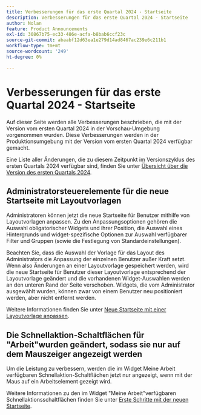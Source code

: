 ```yaml
---
title: Verbesserungen für das erste Quartal 2024 - Startseite
description: Verbesserungen für das erste Quartal 2024 - Startseite
author: Nolan
feature: Product Announcements
exl-id: 30867b75-ec33-486e-acfa-b8bab6ccf23c
source-git-commit: abaabf12d63ea1e279d14ad8467ac239e6c211b1
workflow-type: tm+mt
source-wordcount: '249'
ht-degree: 0%

---
```


# Verbesserungen für das erste Quartal 2024 - Startseite

Auf dieser Seite werden alle Verbesserungen beschrieben, die mit der Version vom ersten Quartal 2024 in der Vorschau-Umgebung vorgenommen wurden. Diese Verbesserungen werden in der Produktionsumgebung mit der Version vom ersten Quartal 2024 verfügbar gemacht.

Eine Liste aller Änderungen, die zu diesem Zeitpunkt im Versionszyklus des ersten Quartals 2024 verfügbar sind, finden Sie unter [Übersicht über die Version des ersten Quartals 2024](/help/quicksilver/product-announcements/product-releases/24-q1-release-activity/24-q1-release-overview.md).

## Administratorsteuerelemente für die neue Startseite mit Layoutvorlagen

Administratoren können jetzt die neue Startseite für Benutzer mithilfe von Layoutvorlagen anpassen. Zu den Anpassungsoptionen gehören die Auswahl obligatorischer Widgets und ihrer Position, die Auswahl eines Hintergrunds und widget-spezifische Optionen zur Auswahl verfügbarer Filter und Gruppen (sowie die Festlegung von Standardeinstellungen).

Beachten Sie, dass die Auswahl der Vorlage für das Layout des Administrators die Anpassung der einzelnen Benutzer außer Kraft setzt. Wenn also Änderungen an einer Layoutvorlage gespeichert werden, wird die neue Startseite für Benutzer dieser Layoutvorlage entsprechend der Layoutvorlage geändert und die vorhandenen Widget-Auswahlen werden an den unteren Rand der Seite verschoben. Widgets, die vom Administrator ausgewählt wurden, können zwar von einem Benutzer neu positioniert werden, aber nicht entfernt werden.

Weitere Informationen finden Sie unter [Neue Startseite mit einer Layoutvorlage anpassen](/help/quicksilver/administration-and-setup/customize-workfront/use-layout-templates/customize-new-home-layout-template.md).

## Die Schnellaktion-Schaltflächen für &quot;Arbeit&quot;wurden geändert, sodass sie nur auf dem Mauszeiger angezeigt werden

Um die Leistung zu verbessern, werden die im Widget Meine Arbeit verfügbaren Schnellaktion-Schaltflächen jetzt nur angezeigt, wenn mit der Maus auf ein Arbeitselement gezeigt wird.

Weitere Informationen zu den im Widget &quot;Meine Arbeit&quot;verfügbaren Schnellaktionsschaltflächen finden Sie unter [Erste Schritte mit der neuen Startseite](/help/quicksilver/workfront-basics/using-home/new-home/get-started-with-new-home.md).
